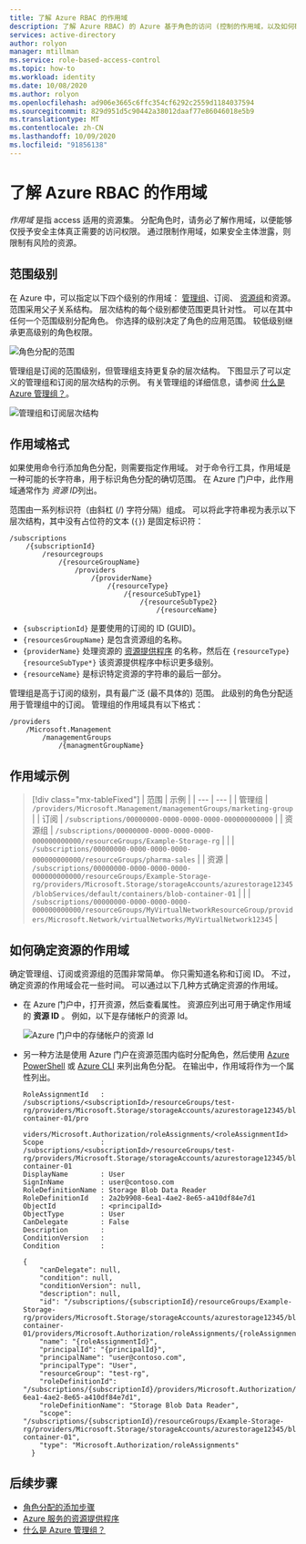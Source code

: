 ```yaml
---
title: 了解 Azure RBAC 的作用域
description: 了解 Azure RBAC) 的 Azure 基于角色的访问 (控制的作用域，以及如何确定资源的作用域（& a）。
services: active-directory
author: rolyon
manager: mtillman
ms.service: role-based-access-control
ms.topic: how-to
ms.workload: identity
ms.date: 10/08/2020
ms.author: rolyon
ms.openlocfilehash: ad906e3665c6ffc354cf6292c2559d1184037594
ms.sourcegitcommit: 829d951d5c90442a38012daaf77e86046018e5b9
ms.translationtype: MT
ms.contentlocale: zh-CN
ms.lasthandoff: 10/09/2020
ms.locfileid: "91856138"
---
```

# <a name="understand-scope-for-azure-rbac"></a>了解 Azure RBAC 的作用域

*作用域* 是指 access 适用的资源集。 分配角色时，请务必了解作用域，以便能够仅授予安全主体真正需要的访问权限。 通过限制作用域，如果安全主体泄露，则限制有风险的资源。

## <a name="scope-levels"></a>范围级别

在 Azure 中，可以指定以下四个级别的作用域： [管理组](../governance/management-groups/overview.md)、订阅、 [资源组](../azure-resource-manager/management/overview.md#resource-groups)和资源。 范围采用父子关系结构。 层次结构的每个级别都使范围更具针对性。 可以在其中任何一个范围级别分配角色。 你选择的级别决定了角色的应用范围。 较低级别继承更高级别的角色权限。 

![角色分配的范围](./media/scope-overview/rbac-scope-no-label.png)

管理组是订阅的范围级别，但管理组支持更复杂的层次结构。 下图显示了可以定义的管理组和订阅的层次结构的示例。 有关管理组的详细信息，请参阅 [什么是 Azure 管理组？](../governance/management-groups/overview.md)。

![管理组和订阅层次结构](./media/scope-overview/rbac-scope-management-groups.png)

## <a name="scope-format"></a>作用域格式

如果使用命令行添加角色分配，则需要指定作用域。 对于命令行工具，作用域是一种可能的长字符串，用于标识角色分配的确切范围。 在 Azure 门户中，此作用域通常作为 *资源 ID*列出。

范围由一系列标识符（由斜杠 (/) 字符分隔）组成。 可以将此字符串视为表示以下层次结构，其中没有占位符的文本 (`{}`) 是固定标识符：

```
/subscriptions
    /{subscriptionId}
        /resourcegroups
            /{resourceGroupName}
                /providers
                    /{providerName}
                        /{resourceType}
                            /{resourceSubType1}
                                /{resourceSubType2}
                                    /{resourceName}
```

- `{subscriptionId}` 是要使用的订阅的 ID (GUID)。
- `{resourcesGroupName}` 是包含资源组的名称。
- `{providerName}` 处理资源的 [资源提供程序](../azure-resource-manager/management/azure-services-resource-providers.md) 的名称，然后在 `{resourceType}` `{resourceSubType*}` 该资源提供程序中标识更多级别。
- `{resourceName}` 是标识特定资源的字符串的最后一部分。

管理组是高于订阅的级别，具有最广泛 (最不具体的) 范围。 此级别的角色分配适用于管理组中的订阅。 管理组的作用域具有以下格式：

```
/providers
    /Microsoft.Management
        /managementGroups
            /{managmentGroupName}
```

## <a name="scope-examples"></a>作用域示例

> [!div class="mx-tableFixed"]
> | 范围 | 示例 |
> | --- | --- |
> | 管理组 | `/providers/Microsoft.Management/managementGroups/marketing-group` |
> | 订阅 | `/subscriptions/00000000-0000-0000-0000-000000000000` |
> | 资源组 | `/subscriptions/00000000-0000-0000-0000-000000000000/resourceGroups/Example-Storage-rg` |
> |  | `/subscriptions/00000000-0000-0000-0000-000000000000/resourceGroups/pharma-sales` |
> | 资源 | `/subscriptions/00000000-0000-0000-0000-000000000000/resourceGroups/Example-Storage-rg/providers/Microsoft.Storage/storageAccounts/azurestorage12345/blobServices/default/containers/blob-container-01` |
> |  | `/subscriptions/00000000-0000-0000-0000-000000000000/resourceGroups/MyVirtualNetworkResourceGroup/providers/Microsoft.Network/virtualNetworks/MyVirtualNetwork12345` |

## <a name="how-to-determine-the-scope-for-a-resource"></a>如何确定资源的作用域

确定管理组、订阅或资源组的范围非常简单。 你只需知道名称和订阅 ID。 不过，确定资源的作用域会花一些时间。 可以通过以下几种方式确定资源的作用域。

- 在 Azure 门户中，打开资源，然后查看属性。 资源应列出可用于确定作用域的 **资源 ID** 。 例如，以下是存储帐户的资源 Id。

    ![Azure 门户中的存储帐户的资源 Id](./media/scope-overview/scope-resource-id.png)

- 另一种方法是使用 Azure 门户在资源范围内临时分配角色，然后使用 [Azure PowerShell](role-assignments-list-powershell.md) 或 [Azure CLI](role-assignments-list-cli.md) 来列出角色分配。 在输出中，作用域将作为一个属性列出。

    ```azurepowershell
    RoleAssignmentId   : /subscriptions/<subscriptionId>/resourceGroups/test-rg/providers/Microsoft.Storage/storageAccounts/azurestorage12345/blobServices/default/containers/blob-container-01/pro
                         viders/Microsoft.Authorization/roleAssignments/<roleAssignmentId>
    Scope              : /subscriptions/<subscriptionId>/resourceGroups/test-rg/providers/Microsoft.Storage/storageAccounts/azurestorage12345/blobServices/default/containers/blob-container-01
    DisplayName        : User
    SignInName         : user@contoso.com
    RoleDefinitionName : Storage Blob Data Reader
    RoleDefinitionId   : 2a2b9908-6ea1-4ae2-8e65-a410df84e7d1
    ObjectId           : <principalId>
    ObjectType         : User
    CanDelegate        : False
    Description        :
    ConditionVersion   :
    Condition          :
    ```

    ```azurecli
    {
        "canDelegate": null,
        "condition": null,
        "conditionVersion": null,
        "description": null,
        "id": "/subscriptions/{subscriptionId}/resourceGroups/Example-Storage-rg/providers/Microsoft.Storage/storageAccounts/azurestorage12345/blobServices/default/containers/blob-container-01/providers/Microsoft.Authorization/roleAssignments/{roleAssignmentId}",
        "name": "{roleAssignmentId}",
        "principalId": "{principalId}",
        "principalName": "user@contoso.com",
        "principalType": "User",
        "resourceGroup": "test-rg",
        "roleDefinitionId": "/subscriptions/{subscriptionId}/providers/Microsoft.Authorization/roleDefinitions/2a2b9908-6ea1-4ae2-8e65-a410df84e7d1",
        "roleDefinitionName": "Storage Blob Data Reader",
        "scope": "/subscriptions/{subscriptionId}/resourceGroups/Example-Storage-rg/providers/Microsoft.Storage/storageAccounts/azurestorage12345/blobServices/default/containers/blob-container-01",
        "type": "Microsoft.Authorization/roleAssignments"
      }
    ```

## <a name="next-steps"></a>后续步骤

- [角色分配的添加步骤](role-assignments-steps.md)
- [Azure 服务的资源提供程序](../azure-resource-manager/management/azure-services-resource-providers.md)
- [什么是 Azure 管理组？](../governance/management-groups/overview.md)
